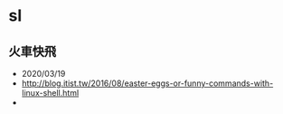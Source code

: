 # sl

## 火車快飛

- 2020/03/19
- http://blog.itist.tw/2016/08/easter-eggs-or-funny-commands-with-linux-shell.html
-